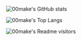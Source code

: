 ![00make's GitHub stats](https://github-readme-stats.vercel.app/api?username=00make&show_icons=true&theme=radical)

![00make's Top Langs](https://github-readme-stats.vercel.app/api/top-langs/?username=00make&layout=compact)

![00make's Readme visitors](https://visitor-badge.glitch.me/badge?page_id=00make.readme)
